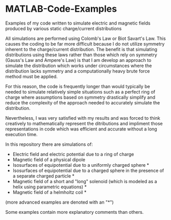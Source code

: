 # MATLAB-Code-Examples
Examples of my code written to simulate electric and magnetic fields produced by various static charge/current distributions

All simulations are performed using Colomb's Law or Biot Savart's Law. This causes the coding to be far more difficult because I do not utilize symmetry inherent to the charge/current distribution. The benefit is that simulating distributions using these laws rather than those which rely on symmetry (Gauss's Law and Ampere's Law) is that I am develop an approach to simulate the distribution which works under circumstances where the distribution lacks symmetry and a computationally heavy brute force method must be applied.

For this reason, the code is frequently longer than would typically be needed to simulate relatively simple situations such as a perfect ring of charge where assumptions based on symmetry drastically simplify and reduce the complexity of the approach needed to accurately simulate the distribution.

Nevertheless, I was very satisfied with my results and was forced to think creatively to mathematically represent the ditributions and impliment those representations in code which was efficient and accurate without a long execution time.

In this repository there are simulations of:

- Electric field and electric potential due to a ring of charge
- Magnetic field of a physical dipole
- Isosurfaces of equipotential due to a uniformly charged sphere *
- Isosurfaces of equipotential due to a charged sphere in the presence of a separate charged particle *
- Magnetic field of a short and "long" solenoid (which is modeled as a helix using parametric equations) *
- Magnetic field of a helmholtz coil *

 (more advanced examples are denoted with an "*")
 
 Some examples contain more explanatory comments than others.
